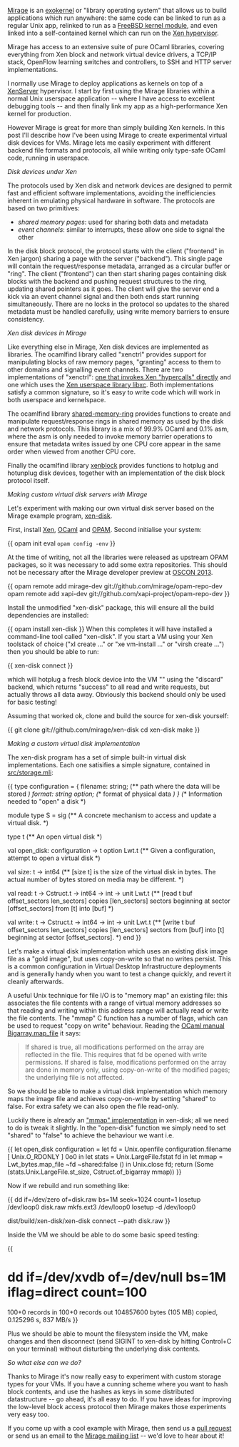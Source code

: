 [Mirage](http://www.openmirage.org/) is an
[exokernel](http://en.wikipedia.org/wiki/Exokernel)
or "library
operating system" that allows us to build applications
which run anywhere: the same code can be linked to run as a regular
Unix app, relinked to run as a
[FreeBSD kernel module](https://github.com/pgj/mirage-kfreebsd),
and even linked
into a self-contained kernel which can run on the
[Xen hypervisor](http://www.xenproject.org/).

Mirage has access to an extensive suite of pure OCaml libraries,
covering everything from Xen block and network virtual device drivers,
a TCP/IP stack, OpenFlow learning switches and controllers, to
SSH and HTTP server implementations.

I normally use Mirage to deploy applications as kernels on top of
a [XenServer](http://www.xenserver.org/) hypervisor. I start by
first using the Mirage libraries within a normal Unix userspace
application -- where I have access to excellent debugging tools --
and then finally link my app as a high-performance Xen kernel for
production.

However Mirage is great for more than simply building Xen kernels.
In this post I'll describe how I've been using Mirage to create
experimental virtual disk devices for VMs. Mirage lets me easily
experiment with different backend file formats and protocols, all while
writing only type-safe OCaml code, running in userspace.

*Disk devices under Xen*

The protocols used by Xen disk and network devices are designed to
permit fast and efficient software implementations, avoiding the
inefficiencies inherent in emulating physical hardware in software.
The protocols are based on two primitives:

* *shared memory pages*: used for sharing both data and metadata
* *event channels*: similar to interrupts, these allow one side to signal the other

In the disk block protocol, the protocol starts with the client
("frontend" in Xen jargon) sharing a page with the server ("backend").
This single page will contain the request/response metadata, arranged
as a circular buffer or "ring". The client ("frontend") can then start
sharing pages containing disk blocks with the backend and pushing request
structures to the ring, updating shared pointers as it goes. The client
will give the server end a kick via an event channel signal and then both
ends start running simultaneously. There are no locks in the protocol so
updates to the shared metadata must be handled carefully, using write
memory barriers to ensure consistency.

*Xen disk devices in Mirage*

Like everything else in Mirage, Xen disk devices are implemented as
libraries. The ocamlfind library called "xenctrl" provides support for
manipulating blocks of raw memory pages, "granting" access to them to
other domains and signalling event channels. There are two implementations
of "xenctrl":
[one that invokes Xen "hypercalls" directly](https://github.com/mirage/mirage-platform/tree/master/xen/lib)
 and one which uses the [Xen userspace library libxc](https://github.com/xapi-project/ocaml-xen-lowlevel-libs).
Both implementations satisfy a common signature, so it's easy to write
code which will work in both userspace and kernelspace.

The ocamlfind library
[shared-memory-ring](https://github.com/mirage/shared-memory-ring)
provides functions to create and manipulate request/response rings in shared
memory as used by the disk and network protocols. This library is a mix of
99.9% OCaml and 0.1% asm, where the asm is only needed to invoke memory
barrier operations to ensure that metadata writes issued by one CPU core
appear in the same order when viewed from another CPU core.

Finally the ocamlfind library
[xenblock](https://github.com/mirage/ocaml-xen-block-driver)
provides functions to hotplug and hotunplug disk devices, together with an
implementation of the disk block protocol itself.

*Making custom virtual disk servers with Mirage*

Let's experiment with making our own virtual disk server based on
the Mirage example program, [xen-disk](https://github.com/mirage/xen-disk).

First, install [Xen](http://www.xen.org/), [OCaml](http://www.ocaml.org/)
and [OPAM](http://opam.ocamlpro.com/). Second initialise your system:

{{
  opam init
  eval `opam config -env`
}}

At the time of writing, not all the libraries were released as upstream
OPAM packages, so it was necessary to add some extra repositories. This
should not be necessary after the Mirage developer preview at
[OSCON 2013](http://www.oscon.com/oscon2013/public/schedule/detail/28956).

{{
  opam remote add mirage-dev git://github.com/mirage/opam-repo-dev
  opam remote add xapi-dev git://github.com/xapi-project/opam-repo-dev
}}

Install the unmodified "xen-disk" package, this will ensure all the build
dependencies are installed:

{{
  opam install xen-disk
}}
When this completes it will have installed a command-line tool called
"xen-disk". If you start a VM using your Xen toolstack of choice
("xl create ..." or "xe vm-install ..." or "virsh create ...") then you
should be able to run:

{{
  xen-disk connect <vmname>
}}

which will hotplug a fresh block device into the VM "<vmname>" using the
"discard" backend, which returns "success" to all read and write requests,
but actually throws all data away. Obviously this backend should only be
used for basic testing!

Assuming that worked ok, clone and build the source for xen-disk yourself:

{{
  git clone git://github.com/mirage/xen-disk
  cd xen-disk
  make
}}

*Making a custom virtual disk implementation*

The xen-disk program has a set of simple built-in virtual disk implementations.
Each one satisifies a simple signature, contained in
[src/storage.mli](https://github.com/mirage/xen-disk/blob/master/src/storage.mli):

{{
type configuration = {
  filename: string;      (** path where the data will be stored *)
  format: string option; (** format of physical data *)
}
(** Information needed to "open" a disk *)

module type S = sig
  (** A concrete mechanism to access and update a virtual disk. *)

  type t
  (** An open virtual disk *)

  val open_disk: configuration -> t option Lwt.t
  (** Given a configuration, attempt to open a virtual disk *)

  val size: t -> int64
  (** [size t] is the size of the virtual disk in bytes. The actual
      number of bytes stored on media may be different. *)

  val read: t -> Cstruct.t -> int64 -> int -> unit Lwt.t
  (** [read t buf offset_sectors len_sectors] copies [len_sectors]
      sectors beginning at sector [offset_sectors] from [t] into [buf] *)

  val write: t -> Cstruct.t -> int64 -> int -> unit Lwt.t
  (** [write t buf offset_sectors len_sectors] copies [len_sectors]
      sectors from [buf] into [t] beginning at sector [offset_sectors]. *)
end
}}

Let's make a virtual disk implementation which uses an existing disk
image file as a "gold image", but uses copy-on-write so that no writes
persist.
This is a common configuration in Virtual Desktop Infrastructure deployments
and is generally handy when you want to test a change quickly, and
revert it cleanly afterwards.

A useful Unix technique for file I/O is to "memory map" an existing file:
this associates the file contents with a range of virtual memory addresses
so that reading and writing within this address range will actually
read or write the file contents.
The "mmap" C function has a number of flags, which can be used to request
"copy on write" behaviour. Reading the
[OCaml manual Bigarray.map_file](http://caml.inria.fr/pub/docs/manual-ocaml/libref/Bigarray.Genarray.html)
it says:

> If shared is true, all modifications performed on the array are reflected
> in the file. This requires that fd be opened with write permissions. If
> shared is false, modifications performed on the array are done in memory
> only, using copy-on-write of the modified pages; the underlying file is
> not affected.

So we should be able to make a virtual disk implementation which memory
maps the image file and achieves copy-on-write by setting "shared" to false.
For extra safety we can also open the file read-only.

Luckily there is already an
["mmap" implementation](https://github.com/mirage/xen-disk/blob/master/src/backend.ml#L63)
in xen-disk; all we need to do is tweak it slightly.
In the "open-disk" function we simply need to set "shared" to "false" to
achieve the behaviour we want i.e.

{{
  let open_disk configuration =
    let fd = Unix.openfile configuration.filename [ Unix.O_RDONLY ] 0o0 in
    let stats = Unix.LargeFile.fstat fd in
    let mmap = Lwt_bytes.map_file ~fd ~shared:false () in
    Unix.close fd;
    return (Some (stats.Unix.LargeFile.st_size, Cstruct.of_bigarray mmap))
}}

Now if we rebuild and run something like:

{{
  dd if=/dev/zero of=disk.raw bs=1M seek=1024 count=1
  losetup /dev/loop0 disk.raw
  mkfs.ext3 /dev/loop0
  losetup -d /dev/loop0

  dist/build/xen-disk/xen-disk connect <myvm> --path disk.raw
}}

Inside the VM we should be able to do some basic speed testing:

{{
  # dd if=/dev/xvdb of=/dev/null bs=1M iflag=direct count=100
  100+0 records in
  100+0 records out
  104857600 bytes (105 MB) copied, 0.125296 s, 837 MB/s
}}

Plus we should be able to mount the filesystem inside the VM, make changes and
then disconnect (send SIGINT to xen-disk by hitting Control+C on your terminal)
without disturbing the underlying disk contents.

*So what else can we do?*

Thanks to Mirage it's now really easy to experiment with custom storage types
for your VMs. If you have a cunning scheme where you want to hash block contents,
and use the hashes as keys in some distributed datastructure -- go ahead, it's
all easy to do. If you have ideas for improving the low-level block access protocol
then Mirage makes those experiments very easy too.

If you come up with a cool example with Mirage, then send us a
[pull request](https://github.com/mirage) or send us an email to the
[Mirage mailing list](https://lists.cam.ac.uk/mailman/listinfo/cl-mirage) -- we'd
love to hear about it!
